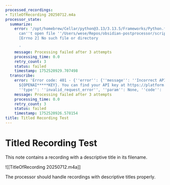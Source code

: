 ```yaml
---
processed_recordings:
- TitleOfRecording 20250712.m4a
processor_state:
  summarize:
    error: '/opt/homebrew/Cellar/python@3.13/3.13.5/Frameworks/Python.framework/Versions/3.13/Resources/Python.app/Contents/MacOS/Python:
      can''t open file ''/Users/wese/Repos/obsidian-postprocessor/scripts/summarize.py'':
      [Errno 2] No such file or directory

      '
    message: Processing failed after 3 attempts
    processing_time: 0.0
    retry_count: 3
    status: failed
    timestamp: 1752520929.707498
  transcribe:
    error: 'Error code: 401 - {''error'': {''message'': ''Incorrect API key provided:
      ${OPENAI*****KEY}. You can find your API key at https://platform.openai.com/account/api-keys.'',
      ''type'': ''invalid_request_error'', ''param'': None, ''code'': ''invalid_api_key''}}'
    message: Processing failed after 3 attempts
    processing_time: 0.0
    retry_count: 3
    status: failed
    timestamp: 1752520926.578154
title: Titled Recording Test
---
```

# Titled Recording Test

This note contains a recording with a descriptive title in its filename.

![[TitleOfRecording 20250712.m4a]]

The processor should handle recordings with descriptive titles properly.
